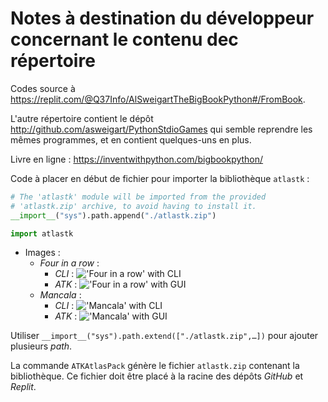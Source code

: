 # Notes à destination du développeur concernant le contenu dec répertoire

Codes source à <https://replit.com/@Q37Info/AlSweigartTheBigBookPython#/FromBook>.

L'autre répertoire contient le dépôt http://github.com/asweigart/PythonStdioGames qui semble reprendre les mêmes programmes, et en contient quelques-uns en plus.

Livre en ligne : <https://inventwithpython.com/bigbookpython/>

Code à placer en début de fichier pour importer la bibliothèque `atlastk` : 

```python
# The 'atlastk' module will be imported from the provided
# 'atlastk.zip' archive, to avoid having to install it.  
__import__("sys").path.append("./atlastk.zip")

import atlastk
```

- Images :
  - *Four in a row* :
    - *CLI* : !['Four in a row' with CLI](http://q37.info/s/v3hbxwbt.png)
    - *ATK* : !['Four in a row' with GUI](http://q37.info/s/dwgn9ckg.png)
  - *Mancala* :
    - *CLI* : !['Mancala' with CLI](http://q37.info/s/kmwf9rsn.png)
    - *ATK* : !['Mancala' with GUI](http://q37.info/s/c4rcfh4c.png)

Utiliser `__import__("sys").path.extend(["./atlastk.zip",…])` pour ajouter plusieurs *path*.

La commande `ATKAtlasPack` génère le fichier `atlastk.zip` contenant la bibliothèque. Ce fichier doit être placé à la racine des dépôts *GitHub* et *Replit*.
